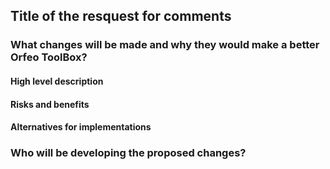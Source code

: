 ## Title of the resquest for comments

### What changes will be made and why they would make a better Orfeo ToolBox?

#### High level description

#### Risks and benefits

#### Alternatives for implementations

### Who will be developing the proposed changes?

